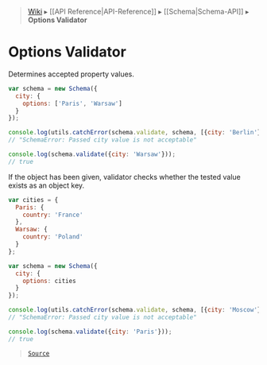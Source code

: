 > [Wiki](Home) ▸ [[API Reference|API-Reference]] ▸ [[Schema|Schema-API]] ▸ **Options Validator**

# Options Validator

Determines accepted property values.

```javascript
var schema = new Schema({
  city: {
    options: ['Paris', 'Warsaw']
  }
});

console.log(utils.catchError(schema.validate, schema, [{city: 'Berlin'}])+'');
// "SchemaError: Passed city value is not acceptable"

console.log(schema.validate({city: 'Warsaw'}));
// true
```

If the object has been given, validator checks whether the tested value exists as an object key.

```javascript
var cities = {
  Paris: {
    country: 'France'
  },
  Warsaw: {
    country: 'Poland'
  }
};

var schema = new Schema({
  city: {
    options: cities
  }
});

console.log(utils.catchError(schema.validate, schema, [{city: 'Moscow'}])+'');
// "SchemaError: Passed city value is not acceptable"

console.log(schema.validate({city: 'Paris'}));
// true
```

> [`Source`](/Neft-io/neft/blob/2aaed99455b1ed473d23e1aec13cd859d63d5b3b/src/schema/validators/options.litcoffee#options-validator)

